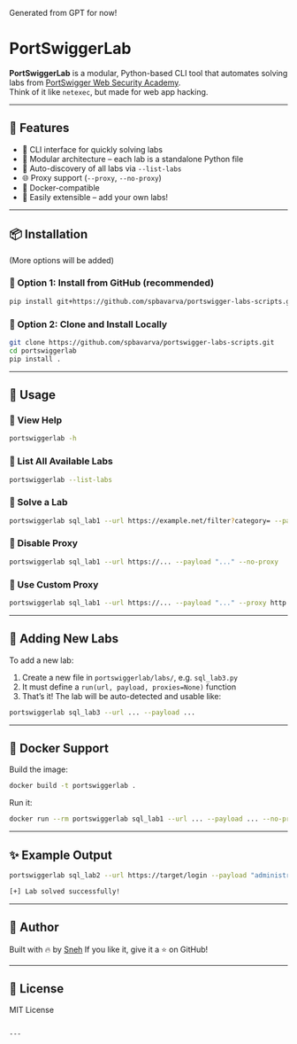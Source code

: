 Generated from GPT for now!

# PortSwiggerLab

**PortSwiggerLab** is a modular, Python-based CLI tool that automates solving labs from [PortSwigger Web Security Academy](https://portswigger.net/web-security).  
Think of it like `netexec`, but made for web app hacking.

---

## 🔧 Features

- 🚀 CLI interface for quickly solving labs
- 🧱 Modular architecture – each lab is a standalone Python file
- 🧠 Auto-discovery of all labs via `--list-labs`
- 🌐 Proxy support (`--proxy`, `--no-proxy`)
- 🐳 Docker-compatible
- 🔄 Easily extensible – add your own labs!

---

## 📦 Installation

(More options will be added)

### 🔹 Option 1: Install from GitHub (recommended)

```bash
pip install git+https://github.com/spbavarva/portswigger-labs-scripts.git
````

### 🔹 Option 2: Clone and Install Locally

```bash
git clone https://github.com/spbavarva/portswigger-labs-scripts.git
cd portswiggerlab
pip install .
```

---

## 🧪 Usage

### 🔹 View Help

```bash
portswiggerlab -h
```

### 🔹 List All Available Labs

```bash
portswiggerlab --list-labs
```

### 🔹 Solve a Lab

```bash
portswiggerlab sql_lab1 --url https://example.net/filter?category= --payload "'+OR+1=1--"
```

### 🔹 Disable Proxy

```bash
portswiggerlab sql_lab1 --url https://... --payload "..." --no-proxy
```

### 🔹 Use Custom Proxy

```bash
portswiggerlab sql_lab1 --url https://... --payload "..." --proxy http://127.0.0.1:8081
```

---

## 🧩 Adding New Labs

To add a new lab:

1. Create a new file in `portswiggerlab/labs/`, e.g. `sql_lab3.py`
2. It must define a `run(url, payload, proxies=None)` function
3. That’s it! The lab will be auto-detected and usable like:

```bash
portswiggerlab sql_lab3 --url ... --payload ...
```

---

## 🐳 Docker Support

Build the image:

```bash
docker build -t portswiggerlab .
```

Run it:

```bash
docker run --rm portswiggerlab sql_lab1 --url ... --payload ... --no-proxy
```

---

## ✨ Example Output

```bash
portswiggerlab sql_lab2 --url https://target/login --payload "administrator'--" --no-proxy

[+] Lab solved successfully!
```

---

## 🧠 Author

Built with 🔥 by [Sneh](https://github.com/YOUR_USERNAME)
If you like it, give it a ⭐ on GitHub!

---

## 📜 License

MIT License

````

---
